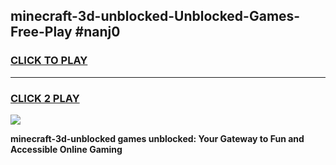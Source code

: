 
## minecraft-3d-unblocked-Unblocked-Games-Free-Play #nanj0
<h3>
<a href="https://us.freeplayer.one?title=minecraft-3d-unblocked&ref=9M">CLICK TO PLAY</a></h3>
<hr>

<h3>
<a href="https://us.freeplayer.one?title=minecraft-3d-unblocked&ref=9M">CLICK 2 PLAY</a>
  
</h3>

<a href="https://us.freeplayer.one?title=minecraft-3d-unblocked&ref=9M"><img src="https://clearcache.store/games.png"></a>


**minecraft-3d-unblocked games unblocked: Your Gateway to Fun and Accessible Online Gaming**
